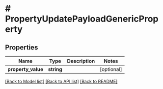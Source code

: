 # # PropertyUpdatePayloadGenericProperty


## Properties


Name | Type | Description | Notes
------------ | ------------- | ------------- | -------------
**property_value**| **string** |   | [optional]


[[Back to Model list]](../../README.md#models) [[Back to API list]](../../README.md#endpoints) [[Back to README]](../../README.md)